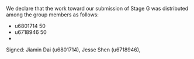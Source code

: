 We declare that the work toward our submission of Stage G was distributed among the group members as follows:

* u6801714 50
* u6718946 50
* 

Signed: Jiamin Dai (u6801714), Jesse Shen (u6718946),

